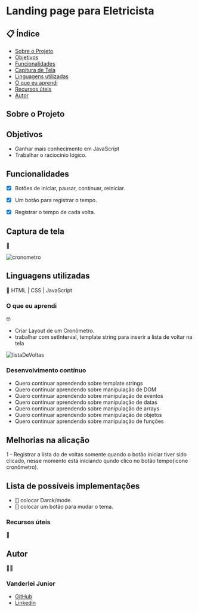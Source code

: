 # Landing page para Eletricista

##  📋 Índice


- <a href="#sobre-o-projeto">Sobre o Projeto</a>
- <a href="#objetivos">Objetivos</a>
- <a href="#funcionalidades">Funcionalidades</a>
- <a href="#captura-de-tela">Capitura de Tela</a>
- <a href="#linguagens-utilizadas">Linguagens utilizadas</a>
- <a href="#o-que-eu-aprendi">O que eu aprendi</a>
- <a href="#recursos-úteis">Recursos úteis</a>
- <a href="#autor">Autor</a>

##  Sobre o Projeto




##  Objetivos

- Ganhar mais conhecimento em JavaScript
- Trabalhar o raciocinio lógico.

## Funcionalidades

- [x] Botões de iniciar, pausar, continuar, reiniciar.
- [x] Um botão para registrar o tempo.
- [x] Registrar o tempo de cada volta.



## Captura de tela 
📸

![cronometro](./assets/)




## Linguagens utilizadas
📝
HTML | CSS | JavaScript

###  O que eu aprendi
🤓

- Criar Layout de um Cronômetro.
- trabalhar com setInterval, template string para inserir a lista de voltar na tela

![listaDeVoltas](./assets/)

### Desenvolvimento contínuo

- Quero continuar aprendendo sobre template strings
- Quero continuar aprendendo sobre manipulação de DOM
- Quero continuar aprendendo sobre manipulação de eventos
- Quero continuar aprendendo sobre manipulação de datas
- Quero continuar aprendendo sobre manipulação de arrays
- Quero continuar aprendendo sobre manipulação de objetos
- Quero continuar aprendendo sobre manipulação de funções

## Melhorias na alicação

1 - Registrar a lista do de voltas somente quando o botão iniciar tiver sido clicado, nesse momento está iniciando qundo clico no botão tempo(icone cronômetro).


## Lista de possíveis implementações

- [] colocar Darck/mode.
- [] colocar um botão para mudar o tema.


###   Recursos úteis
🔧


##   Autor
🧑‍💻

### Vanderlei Junior
- <a href="https://github.com/VanderleiGeronimoJunior">GitHub</a>
- <a href="https://www.linkedin.com/in/vanderlei-junior-b9956686/">Linkedin</a>

